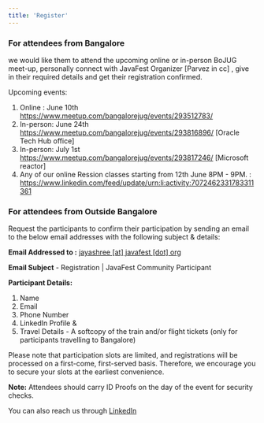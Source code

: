 ```yaml
---
title: 'Register'
---
```



### For attendees from Bangalore 

we would like them to attend the upcoming online or in-person BoJUG meet-up, personally connect with JavaFest Organizer [Parvez in cc] , give in their required details and get their registration confirmed.

Upcoming events:
1. Online : June 10th https://www.meetup.com/bangalorejug/events/293512783/
2. In-person: June 24th https://www.meetup.com/bangalorejug/events/293816896/ [Oracle Tech Hub office]
3. In-person: July 1st https://www.meetup.com/bangalorejug/events/293817246/ [Microsoft reactor]
4. Any of our online Ression classes starting from 12th June 8PM - 9PM. : https://www.linkedin.com/feed/update/urn:li:activity:7072462331783311361

### For attendees from Outside Bangalore 

Request the participants to confirm their participation by sending an email to the below email addresses with the following subject & details:

**Email Addressed to :** [jayashree [at] javafest [dot]  org](mailto:jayashree@jvaafest.org?subject=Registration%20|%20JavaFest%20Community%20Participant)

**Email Subject** - Registration | JavaFest Community Participant

**Participant Details:**

1. Name
2. Email
3. Phone Number
4. LinkedIn Profile &
5. Travel Details - A softcopy of the train and/or flight tickets (only for participants travelling to Bangalore)

Please note that participation slots are limited, and registrations will be processed on a first-come, first-served basis. Therefore, we encourage you to secure your slots at the earliest convenience.

**Note:** Attendees should carry ID Proofs on the day of the event for security checks. 

You can also reach us through [LinkedIn](https://www.linkedin.com/company/javafest)
